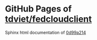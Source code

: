 GitHub Pages of [tdviet/fedcloudclient](https://github.com/tdviet/fedcloudclient.git)
===
Sphinx html documentation of [0d99a214](https://github.com/tdviet/fedcloudclient/tree/0d99a214da486fbd3005c32026ab3952a39b6eca)
